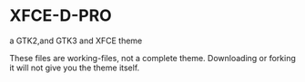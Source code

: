 # XFCE-D-PRO
a GTK2,and GTK3 and XFCE theme


These files are working-files, not a complete theme. Downloading or forking it will not give you the theme itself.
